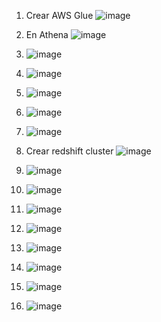 1. Crear AWS Glue
![image](https://github.com/manutolosa/mtolosag-st0263/assets/74980999/8c55af63-c6bd-4de9-b0e3-cfe4793a30af)

2. En Athena
![image](https://github.com/manutolosa/mtolosag-st0263/assets/74980999/1f01b2b8-ccd0-4ba7-9668-478808f1e099)

3. ![image](https://github.com/manutolosa/mtolosag-st0263/assets/74980999/9ae87dbe-f8de-438f-8b13-9ce90b14519a)
4. ![image](https://github.com/manutolosa/mtolosag-st0263/assets/74980999/8fbd7cf1-00cc-46e6-a22e-06ad8878868c)
5. ![image](https://github.com/manutolosa/mtolosag-st0263/assets/74980999/2db5d5eb-729e-4c70-8a7c-c36853f88a9b)
6. ![image](https://github.com/manutolosa/mtolosag-st0263/assets/74980999/7dbb65cc-2d8b-4941-b781-3f6fd46b034b)
7. ![image](https://github.com/manutolosa/mtolosag-st0263/assets/74980999/89aea708-eb3f-4fc0-b161-a46fdf0454c1)
8. Crear redshift cluster
 ![image](https://github.com/manutolosa/mtolosag-st0263/assets/74980999/65cf69f7-2fd9-40e0-a429-0b76195814a2)
9. ![image](https://github.com/manutolosa/mtolosag-st0263/assets/74980999/099bda5a-4a70-41aa-bb7e-775f243dd66c)
10. ![image](https://github.com/manutolosa/mtolosag-st0263/assets/74980999/be9a3b37-fd6c-4866-866c-c30d9843d9fb)
11. ![image](https://github.com/manutolosa/mtolosag-st0263/assets/74980999/6a346024-5c94-40b8-936e-df4e13cdd859)
12. ![image](https://github.com/manutolosa/mtolosag-st0263/assets/74980999/e7018f33-c9ea-451d-9072-37381c6244d5)
13. ![image](https://github.com/manutolosa/mtolosag-st0263/assets/74980999/4a994000-8d1f-4782-a625-1c2b83898723)
14. ![image](https://github.com/manutolosa/mtolosag-st0263/assets/74980999/6f85d58a-6cc8-4ee6-bfff-7f90ff0863b5)
15. ![image](https://github.com/manutolosa/mtolosag-st0263/assets/74980999/55d0697f-fda9-4f68-86b3-9ac80921d8ce)
16. ![image](https://github.com/manutolosa/mtolosag-st0263/assets/74980999/77d1488e-b39c-4f5b-b5ec-61f524759a8e)














